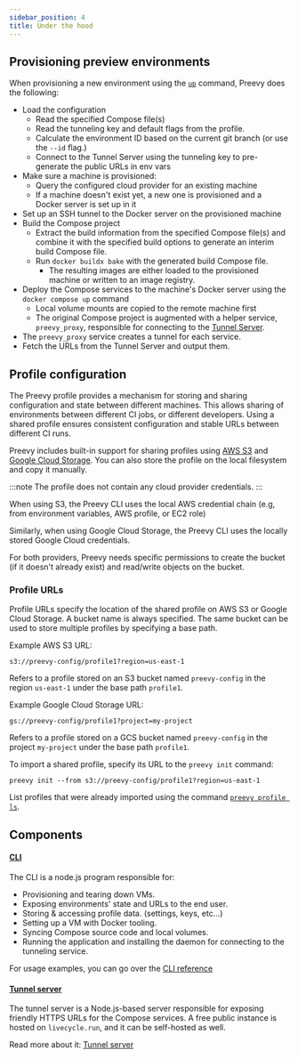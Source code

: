 ```yaml
---
sidebar_position: 4
title: Under the hood
---
```


## Provisioning preview environments

When provisioning a new environment using the [`up`](/cli-reference#preevy-up-service) command, Preevy does the following:

- Load the configuration
  - Read the specified Compose file(s)
  - Read the tunneling key and default flags from the profile.
  - Calculate the environment ID based on the current git branch (or use the `--id` flag.)
  - Connect to the Tunnel Server using the tunneling key to pre-generate the public URLs in env vars
- Make sure a machine is provisioned:
  - Query the configured cloud provider for an existing machine
  - If a machine doesn't exist yet, a new one is provisioned and a Docker server is set up in it
- Set up an SSH tunnel to the Docker server on the provisioned machine
- Build the Compose project
  - Extract the build information from the specified Compose file(s) and combine it with the specified build options to generate an interim build Compose file.
  - Run `docker buildx bake` with the generated build Compose file.
    - The resulting images are either loaded to the provisioned machine or written to an image registry.
- Deploy the Compose services to the machine's Docker server using the `docker compose up` command
  - Local volume mounts are copied to the remote machine first
  - The original Compose project is augmented with a helper service, `preevy_proxy`, responsible for connecting to the [Tunnel Server](/tunnel-server).
- The `preevy_proxy` service creates a tunnel for each service.
- Fetch the URLs from the Tunnel Server and output them.

## Profile configuration

The Preevy profile provides a mechanism for storing and sharing configuration and state between different machines. This allows sharing of environments between different CI jobs, or different developers.
Using a shared profile ensures consistent configuration and stable URLs between different CI runs.

Preevy includes built-in support for sharing profiles using [AWS S3](https://aws.amazon.com/s3/) and [Google Cloud Storage](https://cloud.google.com/storage/). You can also store the profile on the local filesystem and copy it manually.

:::note
The profile does not contain any cloud provider credentials.
:::

When using S3, the Preevy CLI uses the local AWS credential chain (e.g, from environment variables, AWS profile, or EC2 role)

Similarly, when using Google Cloud Storage, the Preevy CLI uses the locally stored Google Cloud credentials.

For both providers, Preevy needs specific permissions to create the bucket (if it doesn't already exist) and read/write objects on the bucket.

### Profile URLs

Profile URLs specify the location of the shared profile on AWS S3 or Google Cloud Storage. A bucket name is always specified. The same bucket can be used to store multiple profiles by specifying a base path.

Example AWS S3 URL:
```
s3://preevy-config/profile1?region=us-east-1
```

Refers to a profile stored on an S3 bucket named `preevy-config` in the region `us-east-1` under the base path `profile1`.

Example Google Cloud Storage URL:

```
gs://preevy-config/profile1?project=my-project
```

Refers to a profile stored on a GCS bucket named `preevy-config` in the project `my-project` under the base path `profile1`.

To import a shared profile, specify its URL to the `preevy init` command:

```
preevy init --from s3://preevy-config/profile1?region=us-east-1
```

List profiles that were already imported using the command [`preevy profile ls`](/cli-reference#preevy-profile-ls).

## Components

#### [CLI](https://github.com/livecycle/preevy/tree/main/packages/cli)

The CLI is a node.js program responsible for:

- Provisioning and tearing down VMs.
- Exposing environments' state and URLs to the end user.
- Storing & accessing profile data. (settings, keys, etc...)
- Setting up a VM with Docker tooling.
- Syncing Compose source code and local volumes.
- Running the application and installing the daemon for connecting to the tunneling service.

For usage examples, you can go over the [CLI reference](/cli-reference)

#### [Tunnel server](https://github.com/livecycle/preevy/tree/main/packages/tunnel-server)

The tunnel server is a Node.js-based server responsible for exposing friendly HTTPS URLs for the Compose services.
A free public instance is hosted on `livecycle.run`, and it can be self-hosted as well.

Read more about it: [Tunnel server](/tunnel-server)
